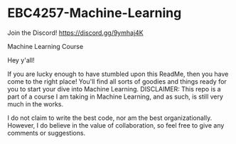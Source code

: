 # EBC4257-Machine-Learning

Join the Discord!
https://discord.gg/9ymhaj4K

Machine Learning Course

Hey y'all!

If you are lucky enough to have stumbled upon this ReadMe, then you have come to the right place! You'll find all sorts of goodies and things ready for
you to start your dive into Machine Learning. DISCLAIMER: This repo is a part of a course I am taking in Machine Learning, and as such, is still very much
in the works.

I do not claim to write the best code, nor am the best organizationally. However, I do believe in the value of collaboration, so feel free to give any
comments or suggestions.


